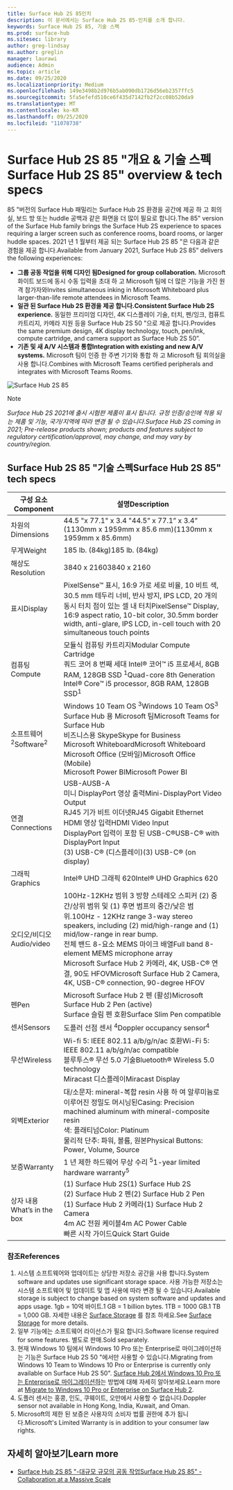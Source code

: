 ```yaml
---
title: Surface Hub 2S 85인치
description: 이 문서에서는 Surface Hub 2S 85-인치를 소개 합니다.
keywords: Surface Hub 2S 85, 기술 스펙
ms.prod: surface-hub
ms.sitesec: library
author: greg-lindsay
ms.author: greglin
manager: laurawi
audience: Admin
ms.topic: article
ms.date: 09/25/2020
ms.localizationpriority: Medium
ms.openlocfilehash: 149e3498b2d976b5ab090db1726d56eb2357ffc5
ms.sourcegitcommit: 5fa5efefd510ce6f435d7142fb2f2cc08b520da9
ms.translationtype: MT
ms.contentlocale: ko-KR
ms.lasthandoff: 09/25/2020
ms.locfileid: "11078738"
---
```

# <span data-ttu-id="c4637-104">Surface Hub 2S 85 "개요 & 기술 스펙</span><span class="sxs-lookup"><span data-stu-id="c4637-104">Surface Hub 2S 85" overview & tech specs</span></span>

<span data-ttu-id="c4637-105">85 "버전의 Surface Hub 패밀리는 Surface Hub 2S 환경을 공간에 제공 하 고 회의실, 보드 방 또는 huddle 공백과 같은 화면을 더 많이 필요로 합니다.</span><span class="sxs-lookup"><span data-stu-id="c4637-105">The 85" version of the Surface Hub family brings the Surface Hub 2S experience to spaces requiring a larger screen such as conference rooms, board rooms, or larger huddle spaces.</span></span> <span data-ttu-id="c4637-106">2021 년 1 월부터 제공 되는 Surface Hub 2S 85 "은 다음과 같은 경험을 제공 합니다.</span><span class="sxs-lookup"><span data-stu-id="c4637-106">Available from January 2021, Surface Hub 2S 85” delivers the following experiences:</span></span>

- **<span data-ttu-id="c4637-107">그룹 공동 작업을 위해 디자인 됨</span><span class="sxs-lookup"><span data-stu-id="c4637-107">Designed for group collaboration.</span></span>** <span data-ttu-id="c4637-108">Microsoft 화이트 보드에 동시 수동 입력을 초대 하 고 Microsoft 팀에 더 많은 기능을 가진 원격 참가자와</span><span class="sxs-lookup"><span data-stu-id="c4637-108">Invites simultaneous inking in Microsoft Whiteboard plus larger-than-life remote attendees in Microsoft Teams.</span></span>
- **<span data-ttu-id="c4637-109">일관 된 Surface Hub 2S 환경을 제공 합니다.</span><span class="sxs-lookup"><span data-stu-id="c4637-109">Consistent Surface Hub 2S experience.</span></span>** <span data-ttu-id="c4637-110">동일한 프리미엄 디자인, 4K 디스플레이 기술, 터치, 펜/잉크, 컴퓨트 카트리지, 카메라 지원 등을 Surface Hub 2S 50 "으로 제공 합니다.</span><span class="sxs-lookup"><span data-stu-id="c4637-110">Provides the same premium design, 4K display technology, touch, pen/ink, compute cartridge, and camera support as Surface Hub 2S 50”.</span></span>
- **<span data-ttu-id="c4637-111">기존 및 새 A/V 시스템과 통합</span><span class="sxs-lookup"><span data-stu-id="c4637-111">Integration with existing and new A/V systems.</span></span>** <span data-ttu-id="c4637-112">Microsoft 팀이 인증 한 주변 기기와 통합 하 고 Microsoft 팀 회의실을 사용 합니다.</span><span class="sxs-lookup"><span data-stu-id="c4637-112">Combines with Microsoft Teams certified peripherals and integrates with Microsoft Teams Rooms.</span></span>

![Surface Hub 2S 85](images/hub-2s-85.png)

> [!NOTE]
> *<span data-ttu-id="c4637-114">Surface Hub 2S 2021에 출시 시험판 제품이 표시 됩니다. 규정 인증/승인에 적용 되는 제품 및 기능, 국가/지역에 따라 변경 될 수 있습니다.</span><span class="sxs-lookup"><span data-stu-id="c4637-114">Surface Hub 2S coming in 2021; Pre-release products shown; products and features subject to regulatory certification/approval, may change, and may vary by country/region.</span></span>*

## <span data-ttu-id="c4637-115">Surface Hub 2S 85 "기술 스펙</span><span class="sxs-lookup"><span data-stu-id="c4637-115">Surface Hub 2S 85" tech specs</span></span>

| <span data-ttu-id="c4637-116">구성 요소</span><span class="sxs-lookup"><span data-stu-id="c4637-116">Component</span></span>    | <span data-ttu-id="c4637-117">설명</span><span class="sxs-lookup"><span data-stu-id="c4637-117">Description</span></span>                                                                                                                                                                                                                                         |
| ----------------- | --------------------------------------------------------------------------------------------------------------------------------------------------------------------------------------------------------------------------------------------------------- |
| <span data-ttu-id="c4637-118">차원의</span><span class="sxs-lookup"><span data-stu-id="c4637-118">Dimensions</span></span>        | <span data-ttu-id="c4637-119">44.5 "x 77.1" x 3.4 "</span><span class="sxs-lookup"><span data-stu-id="c4637-119">44.5” x 77.1” x 3.4”</span></span><br><span data-ttu-id="c4637-120">(1130mm x 1959mm x 85.6 mm)</span><span class="sxs-lookup"><span data-stu-id="c4637-120">(1130mm x 1959mm x 85.6mm)</span></span>                                                                                                                                                                                                        |
| <span data-ttu-id="c4637-121">무게</span><span class="sxs-lookup"><span data-stu-id="c4637-121">Weight</span></span>            | <span data-ttu-id="c4637-122">185 lb. (84kg)</span><span class="sxs-lookup"><span data-stu-id="c4637-122">185 lb. (84kg)</span></span>                                                                                                                                                                                                                                            |
| <span data-ttu-id="c4637-123">해상도</span><span class="sxs-lookup"><span data-stu-id="c4637-123">Resolution</span></span>        | <span data-ttu-id="c4637-124">3840 x 2160</span><span class="sxs-lookup"><span data-stu-id="c4637-124">3840 x 2160</span></span>                                                                                                                                                                                                                                               |
| <span data-ttu-id="c4637-125">표시</span><span class="sxs-lookup"><span data-stu-id="c4637-125">Display</span></span>           | <span data-ttu-id="c4637-126">PixelSense™ 표시, 16:9 가로 세로 비율, 10 비트 색, 30.5 mm 테두리 너비, 반사 방지, IPS LCD, 20 개의 동시 터치 점이 있는 셀 내 터치</span><span class="sxs-lookup"><span data-stu-id="c4637-126">PixelSense™ Display, 16:9 aspect ratio, 10-bit color, 30.5mm border width, anti-glare, IPS LCD, in-cell touch with 20 simultaneous touch points</span></span>                                                                                                           |
| <span data-ttu-id="c4637-127">컴퓨팅</span><span class="sxs-lookup"><span data-stu-id="c4637-127">Compute</span></span>           | <span data-ttu-id="c4637-128">모듈식 컴퓨팅 카트리지</span><span class="sxs-lookup"><span data-stu-id="c4637-128">Modular Compute Cartridge</span></span><br><span data-ttu-id="c4637-129">쿼드 코어 8 번째 세대 Intel® 코어™ i5 프로세서, 8GB RAM, 128GB SSD <sup> 1</span><span class="sxs-lookup"><span data-stu-id="c4637-129">Quad-core 8th Generation Intel® Core™ i5 processor, 8GB RAM, 128GB SSD<sup>1</span></span></sup>                                                                                                                                                      |
| <span data-ttu-id="c4637-130">소프트웨어 <sup> 2</span><span class="sxs-lookup"><span data-stu-id="c4637-130">Software<sup>2</span></span></sup>         | <span data-ttu-id="c4637-131">Windows 10 Team OS <sup> 3</span><span class="sxs-lookup"><span data-stu-id="c4637-131">Windows 10 Team OS<sup>3</span></span></sup><br><span data-ttu-id="c4637-132">Surface Hub 용 Microsoft 팀</span><span class="sxs-lookup"><span data-stu-id="c4637-132">Microsoft Teams for Surface Hub</span></span><br><span data-ttu-id="c4637-133">비즈니스용 Skype</span><span class="sxs-lookup"><span data-stu-id="c4637-133">Skype for Business</span></span><br><span data-ttu-id="c4637-134">Microsoft Whiteboard</span><span class="sxs-lookup"><span data-stu-id="c4637-134">Microsoft Whiteboard</span></span><br><span data-ttu-id="c4637-135">Microsoft Office (모바일)</span><span class="sxs-lookup"><span data-stu-id="c4637-135">Microsoft Office (Mobile)</span></span><br><span data-ttu-id="c4637-136">Microsoft Power BI</span><span class="sxs-lookup"><span data-stu-id="c4637-136">Microsoft Power BI</span></span>                                                                                                   |
| <span data-ttu-id="c4637-137">연결</span><span class="sxs-lookup"><span data-stu-id="c4637-137">Connections</span></span>       | <span data-ttu-id="c4637-138">USB-A</span><span class="sxs-lookup"><span data-stu-id="c4637-138">USB-A</span></span><br><span data-ttu-id="c4637-139">미니 DisplayPort 영상 출력</span><span class="sxs-lookup"><span data-stu-id="c4637-139">Mini-DisplayPort Video Output</span></span><br><span data-ttu-id="c4637-140">RJ45 기가 비트 이더넷</span><span class="sxs-lookup"><span data-stu-id="c4637-140">RJ45 Gigabit Ethernet</span></span><br><span data-ttu-id="c4637-141">HDMI 영상 입력</span><span class="sxs-lookup"><span data-stu-id="c4637-141">HDMI Video Input</span></span><br><span data-ttu-id="c4637-142">DisplayPort 입력이 포함 된 USB-C®</span><span class="sxs-lookup"><span data-stu-id="c4637-142">USB-C® with DisplayPort Input</span></span><br><span data-ttu-id="c4637-143">(3) USB-C® (디스플레이)</span><span class="sxs-lookup"><span data-stu-id="c4637-143">(3) USB-C® (on display)</span></span>                                                                                                           |
| <span data-ttu-id="c4637-144">그래픽</span><span class="sxs-lookup"><span data-stu-id="c4637-144">Graphics</span></span>          | <span data-ttu-id="c4637-145">Intel® UHD 그래픽 620</span><span class="sxs-lookup"><span data-stu-id="c4637-145">Intel® UHD Graphics 620</span></span>                                                                                                                                                                                                                                   |
| <span data-ttu-id="c4637-146">오디오/비디오</span><span class="sxs-lookup"><span data-stu-id="c4637-146">Audio/video</span></span>       | <span data-ttu-id="c4637-147">100Hz-12KHz 범위 3 방향 스테레오 스피커 (2) 중간/상위 범위 및 (1) 후면 범프의 중간/낮은 범위.</span><span class="sxs-lookup"><span data-stu-id="c4637-147">100Hz - 12KHz range 3-way stereo speakers, including (2) mid/high-range and (1) mid/low-range in rear bump.</span></span> <br><span data-ttu-id="c4637-148">전체 밴드 8-요소 MEMS 마이크 배열</span><span class="sxs-lookup"><span data-stu-id="c4637-148">Full band 8-element MEMS microphone array</span></span><br><span data-ttu-id="c4637-149">Microsoft Surface Hub 2 카메라, 4K, USB-C® 연결, 90도 HFOV</span><span class="sxs-lookup"><span data-stu-id="c4637-149">Microsoft Surface Hub 2 Camera, 4K, USB-C® connection, 90-degree HFOV</span></span> |
| <span data-ttu-id="c4637-150">펜</span><span class="sxs-lookup"><span data-stu-id="c4637-150">Pen</span></span>               | <span data-ttu-id="c4637-151">Microsoft Surface Hub 2 펜 (활성)</span><span class="sxs-lookup"><span data-stu-id="c4637-151">Microsoft Surface Hub 2 Pen (active)</span></span><br><span data-ttu-id="c4637-152">Surface 슬림 펜 호환</span><span class="sxs-lookup"><span data-stu-id="c4637-152">Surface Slim Pen compatible</span></span>                                                                                                                                                                                       |
| <span data-ttu-id="c4637-153">센서</span><span class="sxs-lookup"><span data-stu-id="c4637-153">Sensors</span></span>           | <span data-ttu-id="c4637-154">도플러 선점 센서 <sup> 4</span><span class="sxs-lookup"><span data-stu-id="c4637-154">Doppler occupancy sensor<sup>4</span></span></sup>                                                                                                                                                                                                                                 |
| <span data-ttu-id="c4637-155">무선</span><span class="sxs-lookup"><span data-stu-id="c4637-155">Wireless</span></span>          | <span data-ttu-id="c4637-156">Wi-fi 5: IEEE 802.11 a/b/g/n/ac 호환</span><span class="sxs-lookup"><span data-stu-id="c4637-156">Wi-Fi 5: IEEE 802.11 a/b/g/n/ac compatible</span></span><br><span data-ttu-id="c4637-157">블루투스® 무선 5.0 기술</span><span class="sxs-lookup"><span data-stu-id="c4637-157">Bluetooth® Wireless 5.0 technology</span></span><br><span data-ttu-id="c4637-158">Miracast 디스플레이</span><span class="sxs-lookup"><span data-stu-id="c4637-158">Miracast Display</span></span>                                                                                                                                                      |
| <span data-ttu-id="c4637-159">외벽</span><span class="sxs-lookup"><span data-stu-id="c4637-159">Exterior</span></span>          | <span data-ttu-id="c4637-160">대/소문자: mineral-복합 resin 사용 하 여 알루미늄로 이루어진 정밀도 머시닝된</span><span class="sxs-lookup"><span data-stu-id="c4637-160">Casing: Precision machined aluminum with mineral-composite resin</span></span><br><span data-ttu-id="c4637-161">색: 플래티넘</span><span class="sxs-lookup"><span data-stu-id="c4637-161">Color: Platinum</span></span><br><span data-ttu-id="c4637-162">물리적 단추: 파워, 볼륨, 원본</span><span class="sxs-lookup"><span data-stu-id="c4637-162">Physical Buttons: Power, Volume, Source</span></span>                                                                                                                            |
| <span data-ttu-id="c4637-163">보증</span><span class="sxs-lookup"><span data-stu-id="c4637-163">Warranty</span></span>         | <span data-ttu-id="c4637-164">1 년 제한 하드웨어 무상 수리 <sup> 5</span><span class="sxs-lookup"><span data-stu-id="c4637-164">1-year limited hardware warranty<sup>5</span></span></sup>                                                                                                                                                                                                                          |
| <span data-ttu-id="c4637-165">상자 내용</span><span class="sxs-lookup"><span data-stu-id="c4637-165">What’s in the box</span></span> | <span data-ttu-id="c4637-166">(1) Surface Hub 2S</span><span class="sxs-lookup"><span data-stu-id="c4637-166">(1) Surface Hub 2S</span></span><br><span data-ttu-id="c4637-167">(2) Surface Hub 2 펜</span><span class="sxs-lookup"><span data-stu-id="c4637-167">(2) Surface Hub 2 Pen</span></span><br><span data-ttu-id="c4637-168">(1) Surface Hub 2 카메라</span><span class="sxs-lookup"><span data-stu-id="c4637-168">(1) Surface Hub 2 Camera</span></span><br><span data-ttu-id="c4637-169">4m AC 전원 케이블</span><span class="sxs-lookup"><span data-stu-id="c4637-169">4m AC Power Cable</span></span><br><span data-ttu-id="c4637-170">빠른 시작 가이드</span><span class="sxs-lookup"><span data-stu-id="c4637-170">Quick Start Guide</span></span>                                                                                                                                         |

### <span data-ttu-id="c4637-171">참조</span><span class="sxs-lookup"><span data-stu-id="c4637-171">References</span></span>

1. <span data-ttu-id="c4637-172">시스템 소프트웨어와 업데이트는 상당한 저장소 공간을 사용 합니다.</span><span class="sxs-lookup"><span data-stu-id="c4637-172">System software and updates use significant storage space.</span></span> <span data-ttu-id="c4637-173">사용 가능한 저장소는 시스템 소프트웨어 및 업데이트 및 앱 사용에 따라 변경 될 수 있습니다.</span><span class="sxs-lookup"><span data-stu-id="c4637-173">Available storage is subject to change based on system software and updates and apps usage.</span></span> <span data-ttu-id="c4637-174">1gb = 10억 바이트.</span><span class="sxs-lookup"><span data-stu-id="c4637-174">1 GB = 1 billion bytes.</span></span> <span data-ttu-id="c4637-175">1TB = 1000 GB.</span><span class="sxs-lookup"><span data-stu-id="c4637-175">1 TB = 1,000 GB.</span></span> <span data-ttu-id="c4637-176">자세한 내용은 [Surface Storage](https://www.surface.com/storage) 를 참조 하세요.</span><span class="sxs-lookup"><span data-stu-id="c4637-176">See [Surface Storage](https://www.surface.com/storage) for more details.</span></span>
2. <span data-ttu-id="c4637-177">일부 기능에는 소프트웨어 라이선스가 필요 합니다.</span><span class="sxs-lookup"><span data-stu-id="c4637-177">Software license required for some features.</span></span> <span data-ttu-id="c4637-178">별도로 판매.</span><span class="sxs-lookup"><span data-stu-id="c4637-178">Sold separately.</span></span>
3. <span data-ttu-id="c4637-179">현재 Windows 10 팀에서 Windows 10 Pro 또는 Enterprise로 마이그레이션하는 기능은 Surface Hub 2S 50 "에서만 사용할 수 있습니다.</span><span class="sxs-lookup"><span data-stu-id="c4637-179">Migrating from Windows 10 Team to Windows 10 Pro or Enterprise is currently only available on Surface Hub 2S 50".</span></span> <span data-ttu-id="c4637-180">[Surface Hub 2에서 Windows 10 Pro 또는 Enterprise로 마이그레이션하](https://docs.microsoft.com/surface-hub/surface-hub-2s-migrate-os)는 방법에 대해 자세히 알아보세요.</span><span class="sxs-lookup"><span data-stu-id="c4637-180">Learn more at [Migrate to Windows 10 Pro or Enterprise on Surface Hub 2](https://docs.microsoft.com/surface-hub/surface-hub-2s-migrate-os).</span></span>
4. <span data-ttu-id="c4637-181">도플러 센서는 홍콩, 인도, 쿠웨이트, 오만에서 사용할 수 없습니다.</span><span class="sxs-lookup"><span data-stu-id="c4637-181">Doppler sensor not available in Hong Kong, India, Kuwait, and Oman.</span></span>
5. <span data-ttu-id="c4637-182">Microsoft의 제한 된 보증은 사용자의 소비자 법률 권한에 추가 됩니다.</span><span class="sxs-lookup"><span data-stu-id="c4637-182">Microsoft's Limited Warranty is in addition to your consumer law rights.</span></span> 

## <span data-ttu-id="c4637-183">자세히 알아보기</span><span class="sxs-lookup"><span data-stu-id="c4637-183">Learn more</span></span>

- [<span data-ttu-id="c4637-184">Surface Hub 2S 85 "-대규모 규모의 공동 작업</span><span class="sxs-lookup"><span data-stu-id="c4637-184">Surface Hub 2S 85" - Collaboration at a Massive Scale</span></span>](https://techcommunity.microsoft.com/t5/surface-it-pro-blog/surface-hub-2s-85-quot-collaboration-at-a-massive-scale/ba-p/1669717)
